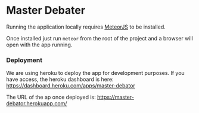 # Master Debater

Running the application locally requires [MeteorJS](https://www.meteor.com) to be installed.

Once installed just run `meteor` from the root of the project and a browser will open with the app running.

### Deployment

We are using heroku to deploy the app for development purposes. If you have access, the heroku dashboard is here: 
https://dashboard.heroku.com/apps/master-debator

The URL of the ap once deployed is: https://master-debator.herokuapp.com/


